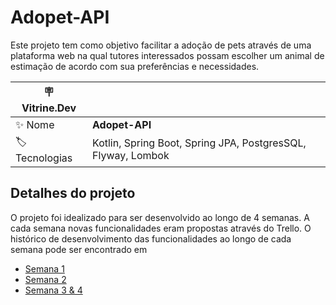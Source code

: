 # Adopet-API

Este projeto tem como objetivo facilitar a adoção de pets através de uma plataforma web na qual tutores
interessados possam escolher um animal de estimação de acordo com sua preferências e necessidades.

| :placard: Vitrine.Dev |     |
| -------------  | --- |
| :sparkles: Nome        | **Adopet-API**
| :label: Tecnologias | Kotlin, Spring Boot, Spring JPA, PostgresSQL, Flyway, Lombok

## Detalhes do projeto

O projeto foi idealizado para ser desenvolvido ao longo de 4 semanas. A cada semana novas funcionalidades eram propostas
através do Trello. O histórico de desenvolvimento das funcionalidades ao longo de cada semana pode ser encontrado em

- [Semana 1](https://github.com/ocartaxo/kopet/commits/week1)
- [Semana 2](https://github.com/ocartaxo/kopet/commits/week2)
- [Semana 3 & 4](https://github.com/ocartaxo/kopet/commits/week3)